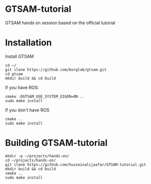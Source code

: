 # GTSAM-tutorial
GTSAM hands on session based on the official tutorial

# Installation

Install GTSAM
```
cd ~/
git clone https://github.com/borglab/gtsam.git
cd gtsam
mkdir build && cd build
```
If you have ROS:
```
cmake -DGTSAM_USE_SYSTEM_EIGEN=ON .. 
sudo make install
```
If you don't have ROS
```
cmake ..
sudo make install
```
# Building GTSAM-tutorial
```
mkdir -p ~/projects/hands-on/
cd ~/projects/hands-on/
git clone https://github.com/husseinalijaafar/GTSAM-tutorial.git
mkdir build && cd build
cmake ..
sudo make install
```